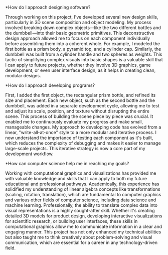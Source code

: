 *How do I approach designing software?

Through working on this project, I've developed several new design skills, particularly in 3D scene composition and object modeling. My process involved breaking down complex objects—like the two different bottles and the dumbbell—into their basic geometric primitives. This deconstructive design approach allowed me to focus on each component individually before assembling them into a coherent whole. For example, I modeled the first bottle as a prism body, a pyramid top, and a cylinder cap. Similarly, the dumbbell was built from a cylinder handle and two spheres as weights. This tactic of simplifying complex visuals into basic shapes is a valuable skill that I can apply to future projects, whether they involve 3D graphics, game development, or even user interface design, as it helps in creating clean, modular designs.

*How do I approach developing programs?

First, I added the first object, the rectangular prism bottle, and refined its size and placement. Each new object, such as the second bottle and the dumbbell, was added in a separate development cycle, allowing me to test and adjust its scale, position, and texture without disrupting the entire scene. This process of building the scene piece by piece was crucial. It enabled me to continuously evaluate my progress and make small, manageable changes. My approach to developing code has evolved from a linear, "write-all-at-once" style to a more modular and iterative process. I now understand the importance of testing each component as it's built, which reduces the complexity of debugging and makes it easier to manage large-scale projects. This iterative strategy is now a core part of my development workflow.

*How can computer science help me in reaching my goals?

Working with computational graphics and visualizations has provided me with valuable knowledge and skills that I can apply to both my future educational and professional pathways. Academically, this experience has solidified my understanding of linear algebra concepts like transformations (scaling, rotation, translation), which are fundamental to computer graphics and various other fields of computer science, including data science and machine learning. Professionally, the ability to translate complex data into visual representations is a highly sought-after skill. Whether it's creating detailed 3D models for product design, developing interactive visualizations for scientific research, or building user interfaces, these skills in computational graphics allow me to communicate information in a clear and engaging manner. This project has not only enhanced my technical abilities but also taught me to think creatively about problem-solving and visual communication, which are essential for a career in any technology-driven field.
